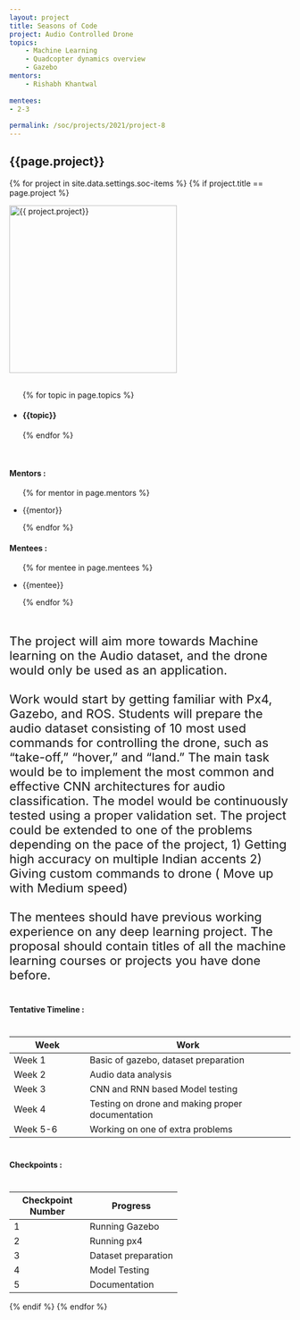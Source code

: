```yaml
---
layout: project
title: Seasons of Code
project: Audio Controlled Drone
topics:
    - Machine Learning 
    - Quadcopter dynamics overview
    - Gazebo
mentors:
    - Rishabh Khantwal      
    
mentees:
- 2-3   
    
permalink: /soc/projects/2021/project-8
---
```


<h2 class="display1 m-3 p-3 text-center">{{page.project}}</h2>

{% for project in site.data.settings.soc-items %}
{% if project.title == page.project %}
<div>
    <img src="{{ site.baseurl }}/{{ project.image }}"  width = "300" height="300" alt="{{ project.project}}" class="border rounded img-soc">
</div>
<div>
    <br>
    <ul>
        {% for topic in page.topics %}
        <li><h4 class="text-primary text-center">{{topic}}</h4></li>
        {% endfor %}
    </ul>
    <br>
    <h4 class="display3  ">Mentors :</h4> 
    <ul>
        {% for mentor in page.mentors %}
        <li><p class="lead">{{mentor}}</p></li>
        {% endfor %}
    </ul>
    <h4 class="display3  ">Mentees :</h4> 
    <ul>
        {% for mentee in page.mentees %}
        <li><p class="lead">{{mentee}}</p></li>
        {% endfor %}
    </ul>
</div>
<div>
    <p class="display3" style = "font-size:22px;" >
        <br>
        The project will aim more towards Machine learning on the Audio dataset, and the drone would only be used as an application.
        <br><br>
        Work would start by getting familiar with Px4, Gazebo, and ROS. Students will prepare the audio dataset consisting of 10 most used commands for controlling the drone, such as “take-off,” “hover,” and “land.” The main task would be to implement the most common and effective CNN architectures for audio classification. The model would be continuously tested using a proper validation set. The project could be extended to one of the problems depending on the pace of the project, 1) Getting high accuracy on multiple Indian accents 2) Giving custom commands to drone ( Move up with Medium speed)
        <br><br>
        The mentees should have previous working experience on any deep learning project. The proposal should contain titles of all the machine learning courses or projects you have done before.
        <br>
    </p>
</div>
<div>
    <h4 class="display3" style="margin:40px 0px 40px 0px;">Tentative Timeline :</h4>
    <table class="table table-striped">
    <thead>
        <tr>
        <th>Week</th>
        <th>Work</th>
        </tr>
    </thead>
    <tbody>
    <tr>
      <td style='width: 120px'>Week 1</td>
      <td>Basic of gazebo, dataset preparation</td>
    </tr>
    <tr>
      <td>Week 2</td>
      <td>Audio data analysis</td>
    </tr>
    <tr>
      <td>Week 3</td>
      <td>CNN and RNN based Model testing</td>
    </tr>
    <tr>
      <td>Week 4</td>
      <td>Testing on drone and making proper documentation</td>
    </tr>
    <tr>
      <td>Week 5-6</td>
      <td>Working on one of extra problems</td>
    </tr>
    </tbody>
    </table>
</div>
<div>
    <h4 class="display3" style="margin:40px 0px 40px 0px;">Checkpoints :</h4>
    <table class="table table-striped">
    <thead>
        <tr>
        <th>Checkpoint Number</th>
        <th>Progress</th>
        </tr>
    </thead>
    <tbody>
    <tr>
      <td style='width: 120px'>1</td>
      <td>Running Gazebo</td>
    </tr>
    <tr>
      <td>2</td>
      <td>Running px4</td>
    </tr>
    <tr>
      <td>3</td>
      <td>Dataset preparation</td>
    </tr>
    <tr>
      <td>4</td>
      <td>Model Testing</td>
    </tr>
    <tr>
      <td>5</td>
      <td>Documentation</td>
    </tr>
    </tbody>
    </table>
</div>
{% endif %}
{% endfor %}
